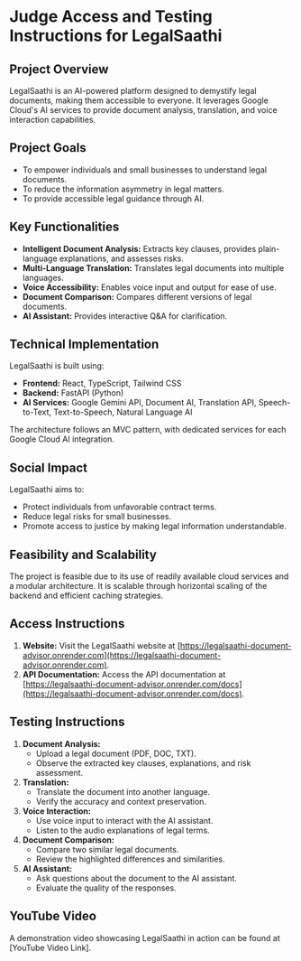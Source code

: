 # Judge Access and Testing Instructions for LegalSaathi

## Project Overview

LegalSaathi is an AI-powered platform designed to demystify legal documents, making them accessible to everyone. It leverages Google Cloud's AI services to provide document analysis, translation, and voice interaction capabilities.

## Project Goals

*   To empower individuals and small businesses to understand legal documents.
*   To reduce the information asymmetry in legal matters.
*   To provide accessible legal guidance through AI.

## Key Functionalities

*   **Intelligent Document Analysis:** Extracts key clauses, provides plain-language explanations, and assesses risks.
*   **Multi-Language Translation:** Translates legal documents into multiple languages.
*   **Voice Accessibility:** Enables voice input and output for ease of use.
*   **Document Comparison:** Compares different versions of legal documents.
*   **AI Assistant:** Provides interactive Q&A for clarification.

## Technical Implementation

LegalSaathi is built using:

*   **Frontend:** React, TypeScript, Tailwind CSS
*   **Backend:** FastAPI (Python)
*   **AI Services:** Google Gemini API, Document AI, Translation API, Speech-to-Text, Text-to-Speech, Natural Language AI

The architecture follows an MVC pattern, with dedicated services for each Google Cloud AI integration.

## Social Impact

LegalSaathi aims to:

*   Protect individuals from unfavorable contract terms.
*   Reduce legal risks for small businesses.
*   Promote access to justice by making legal information understandable.

## Feasibility and Scalability

The project is feasible due to its use of readily available cloud services and a modular architecture. It is scalable through horizontal scaling of the backend and efficient caching strategies.

## Access Instructions

1.  **Website:** Visit the LegalSaathi website at \[https://legalsaathi-document-advisor.onrender.com](https://legalsaathi-document-advisor.onrender.com).
2.  **API Documentation:** Access the API documentation at \[https://legalsaathi-document-advisor.onrender.com/docs](https://legalsaathi-document-advisor.onrender.com/docs).

## Testing Instructions

1.  **Document Analysis:**
    *   Upload a legal document (PDF, DOC, TXT).
    *   Observe the extracted key clauses, explanations, and risk assessment.
2.  **Translation:**
    *   Translate the document into another language.
    *   Verify the accuracy and context preservation.
3.  **Voice Interaction:**
    *   Use voice input to interact with the AI assistant.
    *   Listen to the audio explanations of legal terms.
4.  **Document Comparison:**
    *   Compare two similar legal documents.
    *   Review the highlighted differences and similarities.
5.  **AI Assistant:**
    *   Ask questions about the document to the AI assistant.
    *   Evaluate the quality of the responses.

## YouTube Video

A demonstration video showcasing LegalSaathi in action can be found at \[YouTube Video Link].
